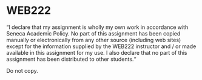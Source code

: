 # WEB222

“I declare that my assignment is wholly my own work in accordance with Seneca Academic Policy. No part of this assignment has been copied manually or electronically from any other source (including web sites) except for the information supplied by the WEB222 instructor and / or made available in this assignment for my use. I also declare that no part of this assignment has been distributed to other students.“ 


Do not copy.
